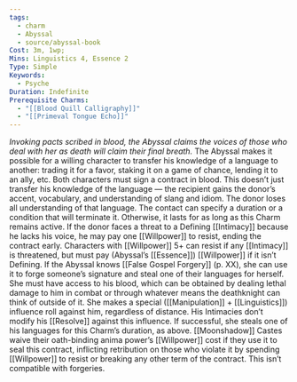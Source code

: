 ```yaml
---
tags:
  - charm
  - Abyssal
  - source/abyssal-book
Cost: 3m, 1wp; 
Mins: Linguistics 4, Essence 2
Type: Simple
Keywords:
  - Psyche
Duration: Indefinite
Prerequisite Charms:
  - "[[Blood Quill Calligraphy]]"
  - "[[Primeval Tongue Echo]]"
---
```

*Invoking pacts scribed in blood, the Abyssal claims the voices of those who deal with her as death will claim their final breath.*
The Abyssal makes it possible for a willing character to transfer his knowledge of a language to another:
trading it for a favor, staking it on a game of chance, lending it to an ally, etc. Both characters must sign a contract in blood. This doesn’t just transfer his knowledge of the language — the recipient gains the donor’s accent, vocabulary, and understanding of slang and idiom. The donor loses all understanding of that language. The contact can specify a duration or a condition that will terminate it. Otherwise, it lasts for as long as this Charm remains active. If the donor faces a threat to a Defining [[Intimacy]] because he lacks his voice, he may pay one [[Willpower]] to resist, ending the contract early. Characters with [[Willpower]] 5+ can resist if any [[Intimacy]] is threatened, but must pay (Abyssal’s [[Essence]]) [[Willpower]] if it isn’t Defining.
If the Abyssal knows [[False Gospel Forgery]] (p. XX), she can use it to forge someone’s signature and steal one of their languages for herself. She must have access to his blood, which can be obtained by dealing lethal damage to him in combat or through whatever means the deathknight can think of outside of it. She makes a special ([[Manipulation]] + [[Linguistics]]) influence roll against him, regardless of distance. His Intimacies don’t modify his [[Resolve]] against this influence. If successful, she steals one of his languages for this Charm’s duration, as above.
[[Moonshadow]] Castes waive their oath-binding anima power’s [[Willpower]] cost if they use it to seal this contract, inflicting retribution on those who violate it by spending [[Willpower]] to resist or breaking any other term of the contract. This isn’t compatible with forgeries.